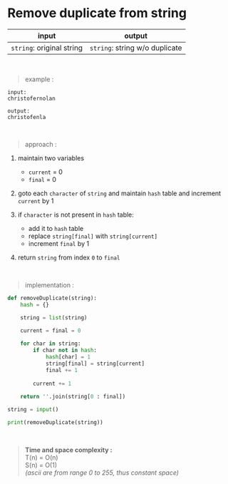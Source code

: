 # Remove duplicate from string

| input | output |
| --- | --- |
| `string`: original string | `string`: string w/o duplicate |

<br>

> example :

```
input:
christofernolan

output:
christofenla
```

<br>

> approach :

1. maintain two variables
    * `current` = 0
    * `final` = 0

2. goto each `character` of `string` and maintain `hash` table and increment `current` by 1 

3. if `character` is not present in `hash` table:
    * add it to `hash` table
    * replace `string[final]` with `string[current]`
    * increment `final` by 1

4. return `string` from index `0` to `final` 

<br>

> implementation :

```python
def removeDuplicate(string):
    hash = {}

    string = list(string)

    current = final = 0
    
    for char in string:
        if char not in hash:
            hash[char] = 1
            string[final] = string[current]
            final += 1
        
        current += 1
    
    return ''.join(string[0 : final])

string = input()

print(removeDuplicate(string))
```

<br>

> **Time and space complexity :**
<br>T(n) = O(n)
<br>S(n) = O(1)
<br>*(ascii are from range 0 to 255, thus constant space)*